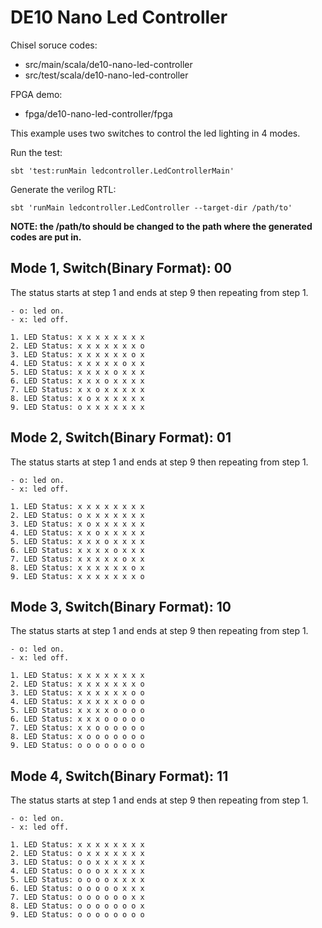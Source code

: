 # DE10 Nano Led Controller

Chisel soruce codes:
- src/main/scala/de10-nano-led-controller
- src/test/scala/de10-nano-led-controller

FPGA demo:
- fpga/de10-nano-led-controller/fpga

This example uses two switches to control the led lighting in 4 modes.

Run the test:
```
sbt 'test:runMain ledcontroller.LedControllerMain'
```

Generate the verilog RTL:
```
sbt 'runMain ledcontroller.LedController --target-dir /path/to'
```

**NOTE: the /path/to should be changed to the path where the generated codes are put in.**

## Mode 1, Switch(Binary Format): 00

The status starts at step 1 and ends at step 9 then repeating from step 1.

```
- o: led on.
- x: led off.

1. LED Status: x x x x x x x x
2. LED Status: x x x x x x x o
3. LED Status: x x x x x x o x
4. LED Status: x x x x x o x x
5. LED Status: x x x x o x x x
6. LED Status: x x x o x x x x
7. LED Status: x x o x x x x x
8. LED Status: x o x x x x x x
9. LED Status: o x x x x x x x
```

## Mode 2, Switch(Binary Format): 01

The status starts at step 1 and ends at step 9 then repeating from step 1.

```
- o: led on.
- x: led off.

1. LED Status: x x x x x x x x
2. LED Status: o x x x x x x x
3. LED Status: x o x x x x x x
4. LED Status: x x o x x x x x
5. LED Status: x x x o x x x x
6. LED Status: x x x x o x x x
7. LED Status: x x x x x o x x
8. LED Status: x x x x x x o x
9. LED Status: x x x x x x x o
```

## Mode 3, Switch(Binary Format): 10

The status starts at step 1 and ends at step 9 then repeating from step 1.

```
- o: led on.
- x: led off.

1. LED Status: x x x x x x x x
2. LED Status: x x x x x x x o
3. LED Status: x x x x x x o o
4. LED Status: x x x x x o o o
5. LED Status: x x x x o o o o
6. LED Status: x x x o o o o o
7. LED Status: x x o o o o o o
8. LED Status: x o o o o o o o
9. LED Status: o o o o o o o o
```

## Mode 4, Switch(Binary Format): 11

The status starts at step 1 and ends at step 9 then repeating from step 1.

```
- o: led on.
- x: led off.

1. LED Status: x x x x x x x x
2. LED Status: o x x x x x x x
3. LED Status: o o x x x x x x
4. LED Status: o o o x x x x x
5. LED Status: o o o o x x x x
6. LED Status: o o o o o x x x
7. LED Status: o o o o o o x x
8. LED Status: o o o o o o o x
9. LED Status: o o o o o o o o
```
